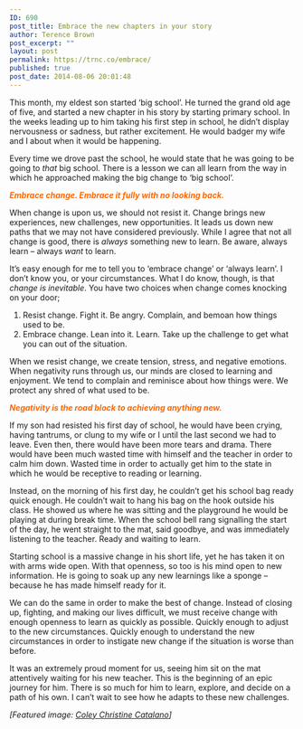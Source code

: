 ```yaml
---
ID: 690
post_title: Embrace the new chapters in your story
author: Terence Brown
post_excerpt: ""
layout: post
permalink: https://trnc.co/embrace/
published: true
post_date: 2014-08-06 20:01:48
---
```

This month, my eldest son started ‘big school’. He turned the grand old age of five, and started a new chapter in his story by starting primary school. In the weeks leading up to him taking his first step in school, he didn’t display nervousness or sadness, but rather excitement. He would badger my wife and I about when it would be happening.

Every time we drove past the school, he would state that he was going to be going to <em>that</em> big school. There is a lesson we can all learn from the way in which he approached making the big change to ‘big school’.

<p style="color: #ff6600;">
  <b><i>Embrace change. Embrace it fully with no looking back.</i></b>
</p>

When change is upon us, we should not resist it. Change brings new experiences, new challenges, new opportunities. It leads us down new paths that we may not have considered previously. While I agree that not all change is good, there is <em>always</em> something new to learn. Be aware, always learn – always <em>want</em> to learn.

It’s easy enough for me to tell you to ‘embrace change’ or ‘always learn’. I don’t know you, or your circumstances. What I do know, though, is that <em>change is inevitable</em>. You have two choices when change comes knocking on your door;

<ol>
<li>Resist change. Fight it. Be angry. Complain, and bemoan how things used to be. </li>
<li>Embrace change. Lean into it. Learn. Take up the challenge to get what you can out of the situation.</li>
</ol>

When we resist change, we create tension, stress, and negative emotions. When negativity runs through us, our minds are closed to learning and enjoyment. We tend to complain and reminisce about how things were. We protect any shred of what used to be.

<p style="color: #ff6600;">
  <b><i>Negativity is the road block to achieving anything new.</i></b>
</p>

If my son had resisted his first day of school, he would have been crying, having tantrums, or clung to my wife or I until the last second we had to leave. Even then, there would have been more tears and drama. There would have been much wasted time with himself and the teacher in order to calm him down. Wasted time in order to actually get him to the state in which he would be receptive to reading or learning.

Instead, on the morning of his first day, he couldn’t get his school bag ready quick enough. He couldn’t wait to hang his bag on the hook outside his class. He showed us where he was sitting and the playground he would be playing at during break time. When the school bell rang signalling the start of the day, he went straight to the mat, said goodbye, and was immediately listening to the teacher. Ready and waiting to learn.

Starting school is a massive change in his short life, yet he has taken it on with arms wide open. With that openness, so too is his mind open to new information. He is going to soak up any new learnings like a sponge – because he has made himself ready for it.

We can do the same in order to make the best of change. Instead of closing up, fighting, and making our lives difficult, we must receive change with enough openness to learn as quickly as possible. Quickly enough to adjust to the new circumstances. Quickly enough to understand the new circumstances in order to instigate new change if the situation is worse than before.

It was an extremely proud moment for us, seeing him sit on the mat attentively waiting for his new teacher. This is the beginning of an epic journey for him. There is so much for him to learn, explore, and decide on a path of his own. I can’t wait to see how he adapts to these new challenges.

<em>[Featured image: <a href="http://unsplash.com/post/75619000057/download-by-coley-christine-catalano">Coley Christine Catalano</a>]</em>